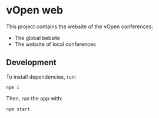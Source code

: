 # vOpen web

This project contains the website of the vOpen conferences:

- The global bebsite
- The website of local conferences

## Development

To install dependencies, run:

```
npm i
```

Then, run the app with:

```
npm start
```
